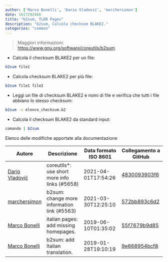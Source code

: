 ```yaml
---
author: ['Marco Bonelli', 'Dario Vladović', 'marchersimon']
date: 1617292466
title: "b2sum, TLDR Pages"
description: "b2sum, Calcola checksum BLAKE2."
categories: "common"
---
```

> Maggiori informazioni: <https://www.gnu.org/software/coreutils/b2sum>.

- Calcola il checksum BLAKE2 per un file:

```bash
b2sum file1
```

- Calcola checksum BLAKE2 per più file:

```bash
b2sum file1 file2
```

- Leggi un file di checksum BLAKE2 e nomi di file e verifica che tutti i file abbiano lo stesso checksum:

```bash
b2sum -c elenco_checksum.b2
```

- Calcola il checksum BLAKE2 da standard input:

```bash
comando | b2sum
```
Elenco delle modifiche apportate alla documentazione


Autore | Descrizione | Data formato ISO 8601 | Collegamento a GitHub
------|-----|-----|-----
[Dario Vladović](mailto:d.vladimyr@gmail.com) | coreutils*: use short more info links (#5658) | 2021-04-01T17:54:26 | [4830093903f6](https://github.com/tldr-pages/tldr/commit/4830093903f66ccf3ebbc2ecf477286e45edac59)
[marchersimon](mailto:50295997+marchersimon@users.noreply.github.com) | b2sum: change more information link (#5563) | 2021-03-30T12:25:10 | [572bb893c6d2](https://github.com/tldr-pages/tldr/commit/572bb893c6d23a07c13c09b6dd61a954a1950381)
[Marco Bonelli](mailto:marco@mebeim.net) | italian pages: add missing homepages. | 2019-06-10T01:35:02 | [55f7679b9d85](https://github.com/tldr-pages/tldr/commit/55f7679b9d85480f6c81738bd32c7901a1db36fe)
[Marco Bonelli](mailto:mb5.marcob@gmail.com) | b2sum: add Italian translation. | 2019-01-28T19:10:19 | [9e668954bcf8](https://github.com/tldr-pages/tldr/commit/9e668954bcf81c436a8722844bc1992b06247541)

